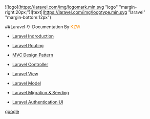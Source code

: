 
![logo](https://laravel.com/img/logomark.min.svg "logo" "margin-right:20px;")![text](https://laravel.com/img/logotype.min.svg "laravel" "margin-bottom:12px")

##Laravel-9 &nbsp;Documentation By <span style="color:darkorange ">KZW</span>

* [Laravel Indroduction](./intro.md)

* [Laravel Routing](./routing)

* [MVC Design Pattern](./mvc)

* [Laravel Controller](./controller)

* [Laravel View](./view)

* [Laravel Model](./model)

* [Laravel Migration & Seeding](./migration)

* [Laravel Authentication UI](./ui)

[google](http://)
